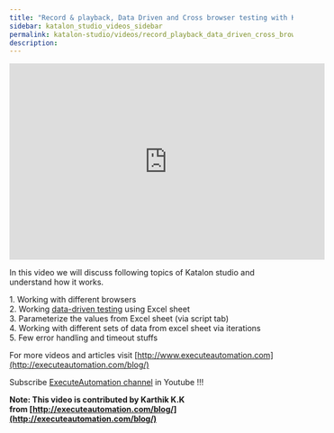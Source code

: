 ```yaml
---
title: "Record & playback, Data Driven and Cross browser testing with Katalon Studio for Web UI"
sidebar: katalon_studio_videos_sidebar
permalink: katalon-studio/videos/record_playback_data_driven_cross_browser_testing_katalon_studio_web_ui.html
description: 
---
```

<iframe width="560" height="349" src="https://www.youtube.com/embed/e7mqteaOu6o?autoplay=1" frameborder="0" allowfullscreen="allowfullscreen">&nbsp;</iframe>

In this video we will discuss following topics of Katalon studio and understand how it works.

1\. Working with different browsers  
2\. Working [data-driven testing](/katalon-studio/tutorials/data-driven-testing/) using Excel sheet  
3\. Parameterize the values from Excel sheet (via script tab)  
4\. Working with different sets of data from excel sheet via iterations  
5\. Few error handling and timeout stuffs

For more videos and articles visit [http://www.executeautomation.com](http://executeautomation.com/blog/)

Subscribe [ExecuteAutomation channel](https://www.youtube.com/channel/UCO1aucBAJgFR8odzfXOZ5uw) in Youtube !!!

**Note: This video is contributed by Karthik K.K from [http://executeautomation.com/blog/](http://executeautomation.com/blog/)**